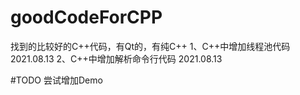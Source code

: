 # goodCodeForCPP
找到的比较好的C++代码，有Qt的，有纯C++
1、C++中增加线程池代码 2021.08.13
2、C++中增加解析命令行代码 2021.08.13


#TODO
尝试增加Demo
